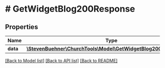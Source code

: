 # # GetWidgetBlog200Response

## Properties

Name | Type | Description | Notes
------------ | ------------- | ------------- | -------------
**data** | [**\StevenBuehner\ChurchTools\Model\GetWidgetBlog200ResponseData**](GetWidgetBlog200ResponseData.md) |  | [optional]

[[Back to Model list]](../../README.md#models) [[Back to API list]](../../README.md#endpoints) [[Back to README]](../../README.md)
